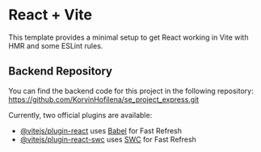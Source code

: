 # React + Vite

This template provides a minimal setup to get React working in Vite with HMR and some ESLint rules.

## Backend Repository

You can find the backend code for this project in the following repository: https://github.com/KorvinHofilena/se_project_express.git

Currently, two official plugins are available:

- [@vitejs/plugin-react](https://github.com/vitejs/vite-plugin-react/blob/main/packages/plugin-react/README.md) uses [Babel](https://babeljs.io/) for Fast Refresh
- [@vitejs/plugin-react-swc](https://github.com/vitejs/vite-plugin-react-swc) uses [SWC](https://swc.rs/) for Fast Refresh
